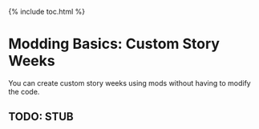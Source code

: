 {% include toc.html %}
# Modding Basics: Custom Story Weeks

You can create custom story weeks using mods without having to modify the code.

## TODO: STUB